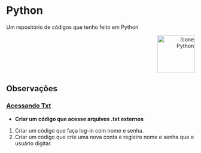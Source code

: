 # Python
 Um repositório de códigos que tenho feito em Python
 <p align="right"> <img width="100px" src="https://user-images.githubusercontent.com/107961574/177600564-7b989ed1-983b-4f4c-830f-0e35b5e9d036.png" alt="ícone Python"/> </p>

## Observações
 ### [Acessando Txt](acessandoTxt)
  * **Criar um código que acesse arquivos .txt externos**
  1. Criar um código que faça log-in com nome e senha.
  1. Criar um código que crie uma nova conta e registre nome e senha que o usuário digitar.
